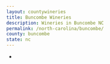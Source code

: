 ```yaml
---
layout: countywineries
title: Buncombe Wineries
description: Wineries in Buncombe NC
permalink: /north-carolina/buncombe/
county: buncombe
state: nc
---
```

-
